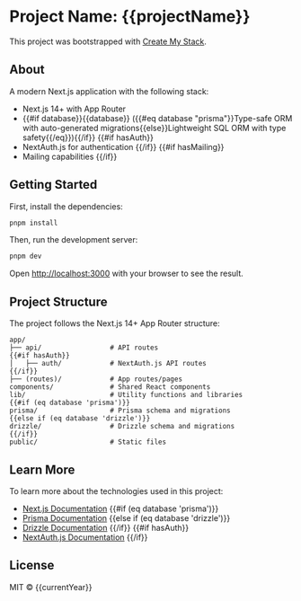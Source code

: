 # Project Name: {{projectName}}

This project was bootstrapped with [Create My Stack](https://github.com/yourusername/create-my-stack).

## About

A modern Next.js application with the following stack:
- Next.js 14+ with App Router
- {{#if database}}{{database}} ({{#eq database "prisma"}}Type-safe ORM with auto-generated migrations{{else}}Lightweight SQL ORM with type safety{{/eq}}){{/if}}
{{#if hasAuth}}
- NextAuth.js for authentication
{{/if}}
{{#if hasMailing}}
- Mailing capabilities
{{/if}}

## Getting Started

First, install the dependencies:

```bash
pnpm install
```

Then, run the development server:

```bash
pnpm dev
```

Open [http://localhost:3000](http://localhost:3000) with your browser to see the result.

## Project Structure

The project follows the Next.js 14+ App Router structure:

```
app/
├── api/                 # API routes
{{#if hasAuth}}
│   ├── auth/            # NextAuth.js API routes
{{/if}}
├── (routes)/            # App routes/pages
components/              # Shared React components
lib/                     # Utility functions and libraries
{{#if (eq database 'prisma')}}
prisma/                  # Prisma schema and migrations
{{else if (eq database 'drizzle')}}
drizzle/                 # Drizzle schema and migrations
{{/if}}
public/                  # Static files
```

## Learn More

To learn more about the technologies used in this project:

- [Next.js Documentation](https://nextjs.org/docs)
{{#if (eq database 'prisma')}}
- [Prisma Documentation](https://prisma.io/docs)
{{else if (eq database 'drizzle')}}
- [Drizzle Documentation](https://orm.drizzle.team)
{{/if}}
{{#if hasAuth}}
- [NextAuth.js Documentation](https://next-auth.js.org)
{{/if}}

## License

MIT © {{currentYear}}

